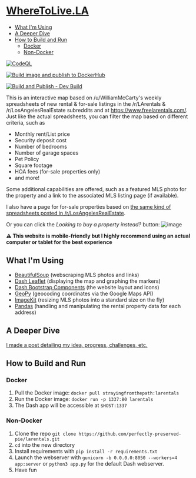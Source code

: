 # [WhereToLive.LA](https://wheretolive.la)
- [What I'm Using](#what-im-using)
- [A Deeper Dive](#a-deeper-dive)
- [How to Build and Run](#how-to-build-and-run)
  - [Docker](#docker)
  - [Non-Docker](#non-docker)
 
[![CodeQL](https://github.com/perfectly-preserved-pie/larentals/actions/workflows/codeql-analysis.yml/badge.svg)](https://github.com/perfectly-preserved-pie/larentals/actions/workflows/codeql-analysis.yml)

[![Build image and publish to DockerHub](https://github.com/perfectly-preserved-pie/larentals/actions/workflows/docker-image.yml/badge.svg)](https://github.com/perfectly-preserved-pie/larentals/actions/workflows/docker-image.yml)

[![Build and Publish - Dev Build](https://github.com/perfectly-preserved-pie/larentals/actions/workflows/docker-image-dev.yml/badge.svg?branch=dev)](https://github.com/perfectly-preserved-pie/larentals/actions/workflows/docker-image-dev.yml)

This is an interactive map based on /u/WilliamMcCarty's weekly spreadsheets of new rental & for-sale listings in the /r/LArentals & /r/LosAngelesRealEstate subreddits and at https://www.freelarentals.com/. Just like the actual spreadsheets, you can filter the map based on different criteria, such as
* Monthly rent/List price
* Security deposit cost
* Number of bedrooms
* Number of garage spaces
* Pet Policy
* Square footage
* HOA fees (for-sale properties only)
* and more!

Some additional capabilities are offered, such as a featured MLS photo for the property and a link to the associated MLS listing page (if available).

I also have a page for for-sale properties based on [the same kind of spreadsheets posted in /r/LosAngelesRealEstate](https://wheretolive.LA/buy).

Or you can click the _Looking to buy a property instead?_ button: ![image](https://github.com/perfectly-preserved-pie/larentals/assets/28774550/3087b191-cde3-4b05-8f31-4abfa832607f)



**⚠ This website is mobile-friendly but I highly recommend using an actual computer or tablet for the best experience**

## What I'm Using
* [BeautifulSoup](https://www.crummy.com/software/BeautifulSoup/bs4/doc/) (webscraping MLS photos and links)
*    [Dash Leaflet](https://dash-leaflet.herokuapp.com/) (displaying the map and graphing the markers)
*    [Dash Bootstrap Components](https://dash-bootstrap-components.opensource.faculty.ai/) (the website layout and icons)
*    [GeoPy](https://geopy.readthedocs.io/en/stable/) (geocoding coordinates via the Google Maps API)
*    [ImageKit](https://github.com/imagekit-developer/imagekit-python) (resizing MLS photos into a standard size on the fly)
*    [Pandas](https://pandas.pydata.org/) (handling and manipulating the rental property data for each address)

## A Deeper Dive
[I made a post detailing my idea, progress, challenges, etc.](https://automateordie.io/wheretolivedotla/)

## How to Build and Run
### Docker
1. Pull the Docker image: `docker pull strayingfromthepath:larentals`
3. Run the Docker image: `docker run -p 1337:80 larentals`
4. The Dash app will be accessible at `$HOST:1337`

### Non-Docker
1. Clone the repo `git clone https://github.com/perfectly-preserved-pie/larentals.git`
2. `cd` into the new directory
3. Install requirements with `pip install -r requirements.txt`
4. Launch the webserver with `gunicorn -b 0.0.0.0:8050 --workers=4 app:server` or `python3 app.py` for the default Dash webserver.
6. Have fun
